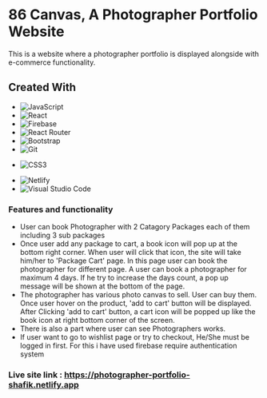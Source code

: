 # 86 Canvas, A Photographer Portfolio Website

This is a website where a photographer portfolio is displayed alongside with e-commerce functionality. 

## Created With




*  ![JavaScript](https://img.shields.io/badge/javascript-%23323330.svg?style=for-the-badge&logo=javascript&logoColor=%23F7DF1E) 
*  ![React](https://img.shields.io/badge/react-%2320232a.svg?style=for-the-badge&logo=react&logoColor=%2361DAFB)
*  ![Firebase](https://img.shields.io/badge/firebase-%23039BE5.svg?style=for-the-badge&logo=firebase)
*  ![React Router](https://img.shields.io/badge/React_Router-CA4245?style=for-the-badge&logo=react-router&logoColor=white)
*  ![Bootstrap](https://img.shields.io/badge/bootstrap-%23563D7C.svg?style=for-the-badge&logo=bootstrap&logoColor=white)
*  ![Git](https://img.shields.io/badge/git-%23F05033.svg?style=for-the-badge&logo=git&logoColor=white)
-  ![CSS3](https://img.shields.io/badge/css3-%231572B6.svg?style=for-the-badge&logo=css3&logoColor=white)
*  ![Netlify](https://img.shields.io/badge/netlify-%23000000.svg?style=for-the-badge&logo=netlify&logoColor=#00C7B7)
*  ![Visual Studio Code](https://img.shields.io/badge/Visual%20Studio%20Code-0078d7.svg?style=for-the-badge&logo=visual-studio-code&logoColor=white)



### Features and functionality
* User can book Photographer with 2 Catagory Packages each of them including 3 sub packages
* Once user add any package to cart, a book icon will pop up at the bottom right corner. When user will click that icon, the site will take him/her to 'Package Cart' page. In this page user can book the photographer for different page. A user can book a photographer for maximum 4 days. If he try to increase the days count, a pop up message will be shown at the bottom of the page. 
* The photographer has various photo canvas to sell. User can buy them. Once user hover on the product, 'add to cart' button will be displayed. After Clicking 'add to cart' button, a cart icon will be popped up like the book icon at right bottom corner of the screen. 
* There is also a part where user can see Photographers works.
* If user want to go to wishlist page or try to checkout, He/She must be logged in first. For this i have used firebase require authentication system


### Live site link : https://photographer-portfolio-shafik.netlify.app

